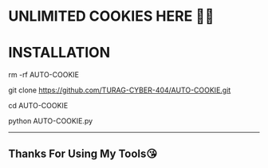 # UNLIMITED COOKIES HERE 🤤🤤
# INSTALLATION 
rm -rf AUTO-COOKIE

git clone https://github.com/TURAG-CYBER-404/AUTO-COOKIE.git

cd AUTO-COOKIE

python AUTO-COOKIE.py

-------------------------------------
Thanks For Using My Tools😘
-------------------------------------
